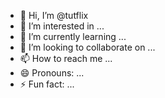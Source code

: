 - 👋 Hi, I’m @tutflix
- 👀 I’m interested in ...
- 🌱 I’m currently learning ...
- 💞️ I’m looking to collaborate on ...
- 📫 How to reach me ...
- 😄 Pronouns: ...
- ⚡ Fun fact: ...

<!---
tutflix/tutflix is a ✨ special ✨ repository because its `README.md` (this file) appears on your GitHub profile.
You can click the Preview link to take a look at your changes.
--->
